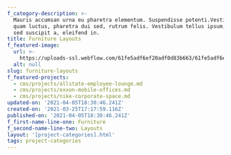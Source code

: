 ```yaml
---
f_category-description: >-
  Mauris accumsan urna eu pharetra elementum. Suspendisse potenti.Vestibulum ut
  quam luctus, pharetra dui sed, rutrum felis. Vestibulum tellus ipsum, rhoncus
  sed suscipit a, eleifend in.
title: Furniture Layouts
f_featured-image:
  url: >-
    https://uploads-ssl.webflow.com/61fe5adf6ef20adf0d83b663/61fe5adf6ef20a25eb83b67f_Space006.jpeg
  alt: null
slug: furniture-layouts
f_featured-projects:
  - cms/projects/allstate-employee-lounge.md
  - cms/projects/exxon-mobile-offices.md
  - cms/projects/nike-corporate-space.md
updated-on: '2021-04-05T18:30:46.241Z'
created-on: '2021-03-25T17:17:59.116Z'
published-on: '2021-04-05T18:30:46.241Z'
f_first-name-line-one: Furniture
f_second-name-line-two: Layouts
layout: '[project-categories].html'
tags: project-categories
---
```



